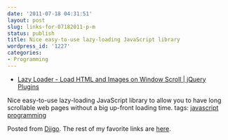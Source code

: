 ```yaml
---
date: '2011-07-18 04:31:51'
layout: post
slug: links-for-07182011-p-m
status: publish
title: Nice easy-to-use lazy-loading JavaScript library
wordpress_id: '1227'
categories:
- Programming
---
```



  * [Lazy Loader - Load HTML and Images on Window Scroll | jQuery Plugins](http://plugins.jquery.com/project/LazyLoadOnScroll)


Nice easy-to-use lazy-loading JavaScript library to allow you to have long scrollable web pages without a big up-front loading time.
 tags:                      [javascript](http://www.diigo.com/user/eobrain/javascript)            [programming](http://www.diigo.com/user/eobrain/programming)


Posted from [Diigo](http://www.diigo.com). The rest of my favorite links are [here](http://www.diigo.com/user/eobrain).
